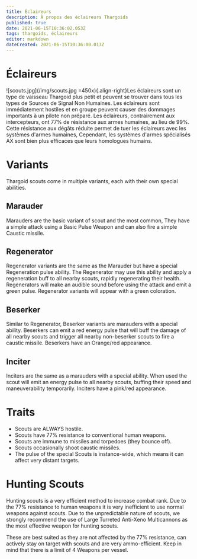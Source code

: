 ```yaml
---
title: Éclaireurs
description: À propos des éclaireurs Thargoids
published: true
date: 2021-06-15T10:36:02.053Z
tags: thargoids, éclaireurs
editor: markdown
dateCreated: 2021-06-15T10:36:00.013Z
---
```


# Éclaireurs
!\[scouts.jpg\](/img/scouts.jpg =450x){.align-right}Les éclaireurs sont un type de vaisseau Thargoid plus petit et peuvent se trouver dans tous les types de Sources de Signal Non Humaines. Les éclaireurs sont immédiatement hostiles et en groupe peuvent causer des dommages importants à un pilote non préparé. Les éclaireurs, contrairement aux intercepteurs, ont 77% de résistance aux armes humaines, au lieu de 99%. Cette résistance aux dégâts réduite permet de tuer les éclaireurs avec les systèmes d'armes humaines, Cependant, les systèmes d'armes spécialisés AX sont bien plus efficaces que leurs homologues humains.

# Variants

Thargoid scouts come in multiple variants, each with their own special abilities.

## Marauder
Marauders are the basic variant of scout and the most common, They have a simple attack using a Basic Pulse Weapon and can also fire a simple Caustic missile.

## Regenerator
Regenerator variants are the same as the Marauder but have a special Regeneration pulse ability. The Regenerator may use this ability and apply a regeneration buff to all nearby scouts, rapidly regenerating their health. Regenerators will make an audible sound before using the attack and emit a green pulse. Regenerator variants will appear with a green coloration.

## Beserker
Similar to Regenerator, Beserker variants are marauders with a special ability. Beserkers can emit a red energy pulse that will buff the damage of all nearby scouts and trigger all nearby non-beserker scouts to fire a caustic missile. Beserkers have an Orange/red appearance.

## Inciter
Inciters are the same as a marauders with a special ability. When used the scout will emit an energy pulse to all nearby scouts, buffing their speed and maneuverability temporarily. Inciters have a pink/red appearance.

# Traits
- Scouts are ALWAYS hostile.
- Scouts have 77% resistance to conventional human weapons.
- Scouts are immune to missiles and torpedoes (they bounce off).
- Scouts occasionally shoot caustic missiles.
- The pulse of the special Scouts is instance-wide, which means it can affect very distant targets.

# Hunting Scouts

Hunting scouts is a very efficient method to increase combat rank. Due to the 77% resistance to human weapons it is very inefficient to use normal weapons against scouts. Due to the unpredictable nature of scouts, we strongly recommend the use of Large Turreted Anti-Xeno Multicannons as the most effective weapon for hunting scouts.

These are best suited as they are not affected by the 77% resistance, can actively stay on target with scouts and are very ammo-efficient. Keep in mind that there is a limit of 4 Weapons per vessel.